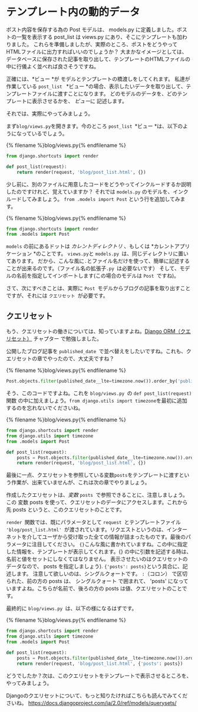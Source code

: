# テンプレート内の動的データ

ポスト内容を保存する為の Post モデルは、 models.py に定義しました。ポストの一覧を表示する post_list は views.py にあり、そこにテンプレートも加わりました。 これらを準備しましたが、実際のところ、ポストをどうやってHTMLファイルに出力すればいいのでしょうか？ 大まかなイメージとしては、データベースに保存された記事を取り出して、テンプレートのHTMLファイルの中に行儀よく並べれば良さそうですね。

正確には、*ビュー *が モデルとテンプレートの橋渡しをしてくれます。 私達が作業している `post_list ` *ビュー *の場合、表示したいデータを取り出して、テンプレートファイルに渡すことになります。 どのモデルのデータを、どのテンプレートに表示させるかを、 *ビュー*に 記述します。

それでは、実際にやってみましょう。

まず` blog/views.py `を開きます。今のところ `post_list `*ビュー *は、以下のようになっているでしょう。

{% filename %}blog/views.py{% endfilename %}

```python
from django.shortcuts import render

def post_list(request):
    return render(request, 'blog/post_list.html', {})
```

少し前に、別のファイルに用意したコードをどうやってインクルードするか説明したのですけれど、覚えていますか？ それでは `models.py` のモデルを、インクルードしてみましょう。 `from .models import Post` という行を追加してみます。

{% filename %}blog/views.py{% endfilename %}

```python
from django.shortcuts import render
from .models import Post
```

`models` の前にあるドットは *カレントディレクトリ* 、もしくは *カレントアプリケーション *のことです。 ` views.py `と `models.py `は、同じディレクトリに置いてあります。 だから、こんな風に`.`とファイル名だけを使って、簡単に記述することが出来るのです。（ファイル名の拡張子`.py `は必要ないです） そして、モデルの名前を指定してインポートします(この場合のモデルは `Post `ですね)。

さて、次にすべきことは、実際に `Post `モデルからブログの記事を取り出すことですが、それには `クエリセット `が必要です。

## クエリセット

もう、クエリセットの働きについては、知っていますよね。[Django ORM（クエリセット）](../django_orm/README.md) チャプター で勉強しました。

公開したブログ記事を `published_date `で並べ替えをしたいですね。これも、クエリセットの章でやったので、大丈夫ですね？

{% filename %}blog/views.py{% endfilename %}

```python
Post.objects.filter(published_date__lte=timezone.now()).order_by('published_date')
```

そう、このコードですよね。これを `blog/views.py `の `def post_list(request)`関数 の中に加えましょう。`from django.utils import timezone`を最初に追加するのを忘れないでくださいね。

{% filename %}blog/views.py{% endfilename %}

```python
from django.shortcuts import render
from django.utils import timezone
from .models import Post

def post_list(request):
    posts = Post.objects.filter(published_date__lte=timezone.now()).order_by('published_date')
    return render(request, 'blog/post_list.html', {})
```

最後に一点、クエリセットを参照している変数` posts `をテンプレートに渡すという作業が、出来ていませんが、これは次の章でやりましょう。

作成したクエリセットは、*変数* `posts `で参照できることに、注意しましょう。この 変数 posts を使って、クエリセットのデータにアクセスします。これから先 posts というと、このクエリセットのことです。

`render `関数では、既にパラメータとして `request `とテンプレートファイル `'blog/post_list.html' `が渡されています。リクエストというのは、インターネットを介してユーザから受け取った全ての情報が詰まったものです。最後のパラメータに注目してください。 ` {} `こんな風に書かれていますね。この中に指定した情報を、テンプレートが表示してくれます。{} の中に引数を記述する時は、名前と値をセットにしなくてはなりません。 表示させたいのはクエリセットのデータなので、 posts を指定しましょう). `{'posts': posts}`という具合に、記述します。 注意して欲しいのは、シングルクォートです。 `:`（コロン） で区切られた、前の方の posts は、 シングルクォート で囲まれて、 'posts' になっていますよね。こちらが名前で、後ろの方の posts は値、クエリセットのことです。

最終的に `blog/views.py `は、以下の様になるはずです。

{% filename %}blog/views.py{% endfilename %}

```python
from django.shortcuts import render
from django.utils import timezone
from .models import Post

def post_list(request):
    posts = Post.objects.filter(published_date__lte=timezone.now()).order_by('published_date')
    return render(request, 'blog/post_list.html', {'posts': posts})
```

どうでしたか？次は、このクエリセットをテンプレートで表示させるところを、やってみましょう。

Djangoのクエリセットについて、もっと知りたければこちらも読んでみてくださいね。 https://docs.djangoproject.com/ja/2.0/ref/models/querysets/